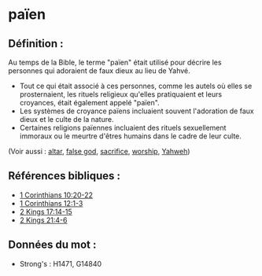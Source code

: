 # païen

## Définition :

Au temps de la Bible, le terme "païen" était utilisé pour décrire les personnes qui adoraient de faux dieux au lieu de Yahvé.

* Tout ce qui était associé à ces personnes, comme les autels où elles se prosternaient, les rituels religieux qu'elles pratiquaient et leurs croyances, était également appelé "païen".
* Les systèmes de croyance païens incluaient souvent l'adoration de faux dieux et le culte de la nature.
* Certaines religions païennes incluaient des rituels sexuellement immoraux ou le meurtre d'êtres humains dans le cadre de leur culte.

(Voir aussi : [altar](../kt/altar.md), [false god](../kt/falsegod.md), [sacrifice](../other/sacrifice.md), [worship](../kt/worship.md), [Yahweh](../kt/yahweh.md))

## Références bibliques :

* [1 Corinthians 10:20-22](rc://en/tn/help/1co/10/20)
* [1 Corinthians 12:1-3](rc://en/tn/help/1co/12/01)
* [2 Kings 17:14-15](rc://en/tn/help/2ki/17/14)
* [2 Kings 21:4-6](rc://en/tn/help/2ki/21/04)

## Données du mot :

* Strong's : H1471, G14840
